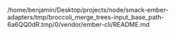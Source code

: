 /home/benjamin/Desktop/projects/node/smack-ember-adapters/tmp/broccoli_merge_trees-input_base_path-6a6QQ0dR.tmp/0/vendor/ember-cli/README.md